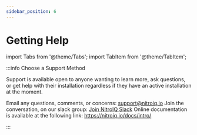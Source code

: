 ```yaml
---
sidebar_position: 6
---
```


# Getting Help

import Tabs from '@theme/Tabs';
import TabItem from '@theme/TabItem';

:::info Choose a Support Method

Support is available open to anyone wanting to learn more, ask questions, or get help with their installation regardless if they have an active installation at the moment.  

<Tabs>
  <TabItem value="email" label="Email">Email any questions, comments, or concerns: <a href="mailto:support@nitroiq.io" target="_blank">support@nitroiq.io</a>
  </TabItem>
  <TabItem value="slack" label="Slack">
  Join the conversation, on our slack group: <a href="https://join.slack.com/t/nitroiq/shared_invite/zt-214yzmd0z-Hb~iOK1dalBANLQqMphUSA">Join NitroIQ Slack</a>
  </TabItem>
  <TabItem value="documentation" label="Documentation">
  Online documentation is available at the following link: <a href="https://nitroiq.io/docs/intro/" target="_blank">https://nitroiq.io/docs/intro/</a>
  </TabItem>
</Tabs>

:::